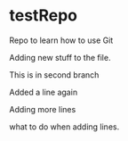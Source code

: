 # testRepo
Repo to learn how to use Git

Adding new stuff to the file.

This is in second branch

Added a line again

Adding more lines

what to do when adding lines.



